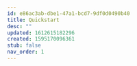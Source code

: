 ```yaml
---
id: e86ac3ab-dbe1-47a1-bcd7-9df0d0490b40
title: Quickstart
desc: ""
updated: 1612615182296
created: 1595170096361
stub: false
nav_order: 1
---
```

